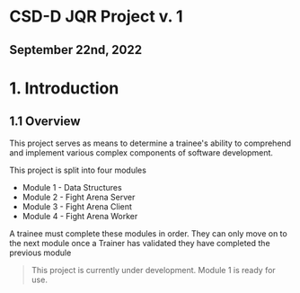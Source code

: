 # CSD-D JQR Project v. 1
## September 22nd, 2022

# 1. Introduction
## 1.1 Overview

This project serves as means to determine a trainee's ability to comprehend and implement various complex components of software development. 

This project is split into four modules

- Module 1 - Data Structures
- Module 2 - Fight Arena Server
- Module 3 - Fight Arena Client
- Module 4 - Fight Arena Worker

A trainee must complete these modules in order. They can only move on to the next module once a Trainer has validated they have completed the previous module

> This project is currently under development. Module 1 is ready for use.